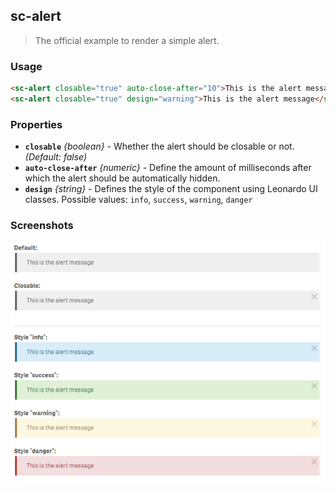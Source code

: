 ## sc-alert

> The official example to render a simple alert.


### Usage

```html
<sc-alert closable="true" auto-close-after="10">This is the alert message</sc-alert>
<sc-alert closable="true" design="warning">This is the alert message</sc-alert>
```

### Properties

- **`closable`** *{boolean}* - Whether the alert should be closable or not. *(Default: false)*
- **`auto-close-after`** *{numeric}* - Define the amount of milliseconds after which the alert should be automatically hidden.
- **`design`** *{string}* - Defines the style of the component using Leonardo UI classes. 
Possible values: `info`, `success`, `warning`, `danger`

### Screenshots

![](docs/images/qw-alert--screenshot.png)
